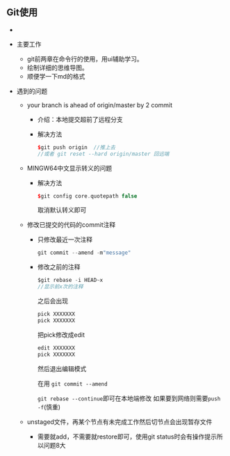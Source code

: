 ## Git使用

* 

  * 主要工作

    * git前两章在命令行的使用，用ui辅助学习。
    * 绘制详细的思维导图。
    * 顺便学一下md的格式

  * 遇到的问题

    * your branch is ahead of  origin/master by 2 commit

      * 介绍：本地提交超前了远程分支

      * 解决方法 

        ```c++
        $git push origin  //推上去
        //或者 git reset --hard origin/master 回远端
        ```

    * MINGW64中文显示转义的问题

      * 解决方法

        ``` c++
        $git config core.quotepath false
        ```

        取消默认转义即可

    * 修改已提交的代码的commit注释

      * 只修改最近一次注释

        ``` c++
        git commit --amend -m"message"
        ```

      * 修改之前的注释

        ```c
        $git rebase -i HEAD~x
        //显示前x次的注释
        ```

        之后会出现

        ```c
        pick XXXXXXX
        pick XXXXXXX
        ```

        把pick修改成edit

        ```c
        edit XXXXXXX
        pick XXXXXXX    
        ```

        然后退出编辑模式

        在用 `git commit --amend`

        `git rebase --continue`即可在本地端修改
        如果要到网络则需要`push -f`(慎重)
      
    * unstaged文件，再某个节点有未完成工作然后切节点会出现暂存文件
    
      * 需要就add，不需要就restore即可，使用git status时会有操作提示所以问题8大
